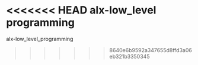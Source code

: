 <<<<<<< HEAD
alx-low_level programming
=======
alx-low_level_programming
  
>>>>>>> 8640e6b9592a347655d8ffd3a06eb321b3350345
